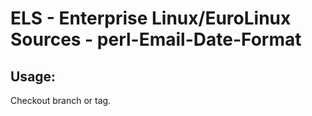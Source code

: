 # ELS - Enterprise Linux/EuroLinux Sources - perl-Email-Date-Format 
## Usage:
  Checkout branch or tag.
